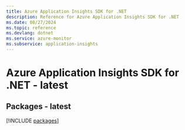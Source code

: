 ```yaml
---
title: Azure Application Insights SDK for .NET
description: Reference for Azure Application Insights SDK for .NET
ms.date: 08/27/2024
ms.topic: reference
ms.devlang: dotnet
ms.service: azure-monitor
ms.subservice: application-insights
---
```

# Azure Application Insights SDK for .NET - latest
## Packages - latest
[!INCLUDE [packages](application-insights-index.md)]